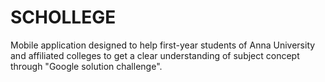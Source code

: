 # SCHOLLEGE
Mobile application designed to help first-year students of Anna University and affiliated colleges to get a clear understanding of subject concept through "Google solution challenge".
